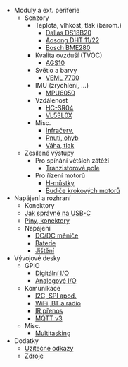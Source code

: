 - Moduly a ext. periferie
	- Senzory
		- Teplota, vlhkost, tlak (barom.)
			- [Dallas DS18B20](pages/ds18b20)
			- [Aosong DHT 11/22](pages/dht)
			- [Bosch BME280](pages/bme280)
		- Kvalita ovzduší (TVOC)
			- [AGS10](pages/ags10)
		- Světlo a barvy
			- [VEML 7700](pages/veml7700)
		- IMU (zrychlení, ...)
			- [MPU6050](pages/mpu6050)
		- Vzdálenost
			- [HC-SR04](pages/hcsr04)
			- [VL53L0X](pages/vl53l0x)
		- Misc.
			- [Infračerv.](pages/ir_sens)
			- [Pnutí, ohyb](pages/tensometers)
			- [Váha, tlak](pages/weight_sens)
	- Zesílené výstupy
		- Pro spínání větších zátěží
			- [Tranzistorové pole](pages/trans_array)
		- Pro řízení motorů
			- [H-můstky](pages/h_bridges)
			- [Budiče krokových motorů](pages/stepper_drivers)
- Napájení a rozhraní
	- Konektory
	- [Jak správně na USB-C](pages/usb-c)
	- [Piny, konektory](pages/connectors)
	- Napájení
		- [DC/DC měniče](pages/dc-dc)
		- [Baterie](pages/battery)
		- [Jištění](pages/fuses)
- Vývojové desky
	- GPIO
		- [Digitální I/O](pages/digital_io)
		- [Analogové I/O](pages/analog_io)
	- Komunikace
		- [I2C, SPI apod.](pages/serial_comm)
		- [WiFi, BT a rádio](pages/rf_comm)
		- [IR přenos](pages/ir_comm)
		- [MQTT v3](pages/mqtt)
	- Misc.
		- [Multitasking](pages/multitasking)
- Dodatky
	- [Užitečné odkazy](pages/helpful_links)
	- [Zdroje](pages/sources)